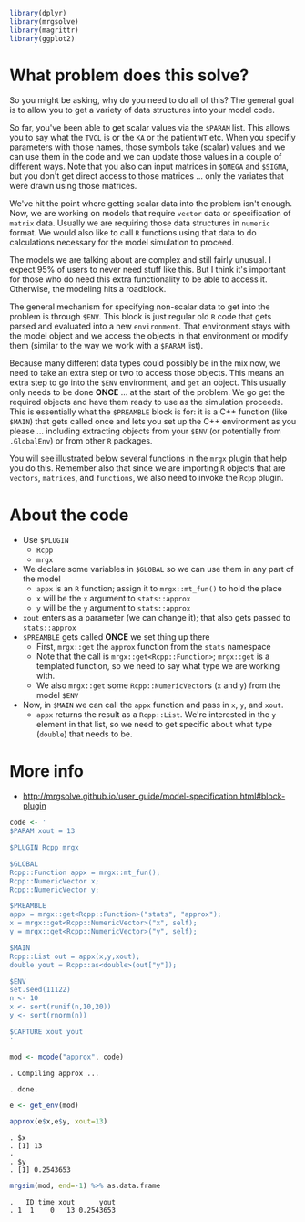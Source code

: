 ``` r
library(dplyr)
library(mrgsolve)
library(magrittr)
library(ggplot2)
```

What problem does this solve?
=============================

So you might be asking, why do you need to do all of this? The general goal is to allow you to get a variety of data structures into your model code.

So far, you've been able to get scalar values via the `$PARAM` list. This allows you to say what the `TVCL` is or the `KA` or the patient `WT` etc. When you specifiy parameters with those names, those symbols take (scalar) values and we can use them in the code and we can update those values in a couple of different ways. Note that you also can input matrices in `$OMEGA` and `$SIGMA`, but you don't get direct access to those matrices ... only the variates that were drawn using those matrices.

We've hit the point where getting scalar data into the problem isn't enough. Now, we are working on models that require `vector` data or specification of `matrix` data. Usually we are requiring those data structures in `numeric` format. We would also like to call `R` functions using that data to do calculations necessary for the model simulation to proceed.

The models we are talking about are complex and still fairly unusual. I expect 95% of users to never need stuff like this. But I think it's important for those who do need this extra functionality to be able to access it. Otherwise, the modeling hits a roadblock.

The general mechanism for specifying non-scalar data to get into the problem is through `$ENV`. This block is just regular old `R` code that gets parsed and evaluated into a new `environment`. That environment stays with the model object and we access the objects in that environment or modify them (similar to the way we work with a `$PARAM` list).

Because many different data types could possibly be in the mix now, we need to take an extra step or two to access those objects. This means an extra step to go into the `$ENV` environment, and `get` an object. This usually only needs to be done **ONCE** ... at the start of the problem. We go get the required objects and have them ready to use as the simulation proceeds. This is essentially what the `$PREAMBLE` block is for: it is a C++ function (like `$MAIN`) that gets called once and lets you set up the C++ environment as you please ... including extracting objects from your `$ENV` (or potentially from `.GlobalEnv`) or from other `R` packages.

You will see illustrated below several functions in the `mrgx` plugin that help you do this. Remember also that since we are importing `R` objects that are `vectors`, `matrices`, and `functions`, we also need to invoke the `Rcpp` plugin.

About the code
==============

-   Use `$PLUGIN`
    -   `Rcpp`
    -   `mrgx`
-   We declare some variables in `$GLOBAL` so we can use them in any part of the model
    -   `appx` is an `R` function; assign it to `mrgx::mt_fun()` to hold the place
    -   `x` will be the `x` argument to `stats::approx`
    -   `y` will be the `y` argument to `stats::approx`
-   `xout` enters as a parameter (we can change it); that also gets passed to `stats::approx`
-   `$PREAMBLE` gets called **ONCE** we set thing up there
    -   First, `mrgx::get` the `approx` function from the `stats` namespace
    -   Note that the call is `mrgx::get<Rcpp::Function>`; `mrgx::get` is a templated function, so we need to say what type we are working with.
    -   We also `mrgx::get` some `Rcpp::NumericVector`s (`x` and `y`) from the model `$ENV`
-   Now, in `$MAIN` we can call the `appx` function and pass in `x`, `y`, and `xout`.
    -   `appx` returns the result as a `Rcpp::List`. We're interested in the `y` element in that list, so we need to get specific about what type (`double`) that needs to be.

More info
=========

-   <http://mrgsolve.github.io/user_guide/model-specification.html#block-plugin>

``` r
code <- '
$PARAM xout = 13

$PLUGIN Rcpp mrgx

$GLOBAL 
Rcpp::Function appx = mrgx::mt_fun(); 
Rcpp::NumericVector x;
Rcpp::NumericVector y;

$PREAMBLE
appx = mrgx::get<Rcpp::Function>("stats", "approx");
x = mrgx::get<Rcpp::NumericVector>("x", self);
y = mrgx::get<Rcpp::NumericVector>("y", self);

$MAIN
Rcpp::List out = appx(x,y,xout);
double yout = Rcpp::as<double>(out["y"]);

$ENV
set.seed(11122)
n <- 10
x <- sort(runif(n,10,20))
y <- sort(rnorm(n))

$CAPTURE xout yout
'
```

``` r
mod <- mcode("approx", code)
```

    . Compiling approx ...

    . done.

``` r
e <- get_env(mod)
```

``` r
approx(e$x,e$y, xout=13)
```

    . $x
    . [1] 13
    . 
    . $y
    . [1] 0.2543653

``` r
mrgsim(mod, end=-1) %>% as.data.frame
```

    .   ID time xout      yout
    . 1  1    0   13 0.2543653
